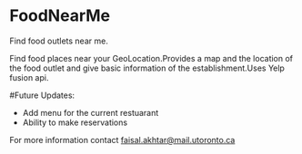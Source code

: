 # FoodNearMe
Find food outlets near me.

Find food places near your GeoLocation.Provides a map and the location of the food outlet and give basic information of the establishment.Uses Yelp fusion api.

#Future Updates:
- Add menu for the current restuarant 
- Ability to make reservations


For more information contact faisal.akhtar@mail.utoronto.ca
